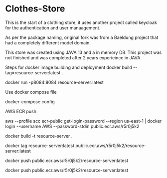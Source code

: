 # Clothes-Store

This is the start of a clothing store, it uses another project called keycloak for the authentication and user manaagement. 

As per the package naming, original fork was from a Baeldung project that had a completely different model domain.

This store was created using JAVA 13 and a in memory DB. This project was not finished and was completed after 2 years experieince in JAVA.

Steps for docker image building and deployment
docker build --tag=resource-server:latest . 

docker run -p8084:8084 resource-server:latest

Use docker compose file

docker-compose config


AWS ECR push

aws --profile scc  ecr-public get-login-password --region us-east-1 | docker login --username AWS --password-stdin public.ecr.aws/r5r0j5k2

docker build -t resource-server .

docker tag resource-server:latest public.ecr.aws/r5r0j5k2/resource-server:latest

docker push public.ecr.aws/r5r0j5k2/resource-server:latest



docker push public.ecr.aws/r5r0j5k2/resource-server:latest